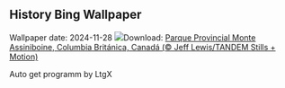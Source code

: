 ## History Bing Wallpaper
Wallpaper date: 2024-11-28
![](https://www.bing.com/th?id=OHR.AssiniboineTS_ES-ES3697439529_UHD.jpg&w=1000)Download: [Parque Provincial Monte Assiniboine, Columbia Británica, Canadá (© Jeff Lewis/TANDEM Stills + Motion)](https://www.bing.com/th?id=OHR.AssiniboineTS_ES-ES3697439529_UHD.jpg)

Auto get programm by LtgX
